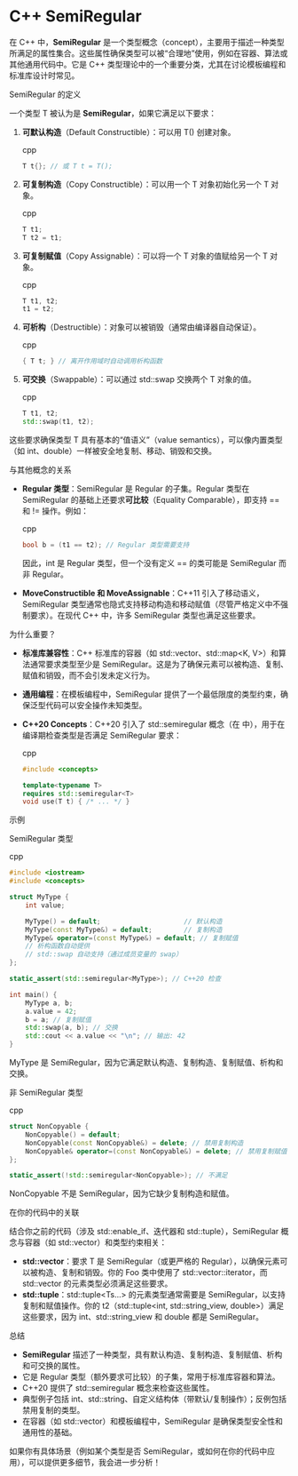 # C++ SemiRegular

在 C++ 中，**SemiRegular** 是一个类型概念（concept），主要用于描述一种类型所满足的属性集合。这些属性确保类型可以被“合理地”使用，例如在容器、算法或其他通用代码中。它是 C++ 类型理论中的一个重要分类，尤其在讨论模板编程和标准库设计时常见。

SemiRegular 的定义

一个类型 T 被认为是 **SemiRegular**，如果它满足以下要求：

1. **可默认构造**（Default Constructible）：可以用 T() 创建对象。

   cpp

   ```cpp
   T t{}; // 或 T t = T();
   ```

2. **可复制构造**（Copy Constructible）：可以用一个 T 对象初始化另一个 T 对象。

   cpp

   ```cpp
   T t1;
   T t2 = t1;
   ```

3. **可复制赋值**（Copy Assignable）：可以将一个 T 对象的值赋给另一个 T 对象。

   cpp

   ```cpp
   T t1, t2;
   t1 = t2;
   ```

4. **可析构**（Destructible）：对象可以被销毁（通常由编译器自动保证）。

   cpp

   ```cpp
   { T t; } // 离开作用域时自动调用析构函数
   ```

5. **可交换**（Swappable）：可以通过 std::swap 交换两个 T 对象的值。

   cpp

   ```cpp
   T t1, t2;
   std::swap(t1, t2);
   ```

这些要求确保类型 T 具有基本的“值语义”（value semantics），可以像内置类型（如 int、double）一样被安全地复制、移动、销毁和交换。

与其他概念的关系

- **Regular 类型**：SemiRegular 是 Regular 的子集。Regular 类型在 SemiRegular 的基础上还要求**可比较**（Equality Comparable），即支持 == 和 != 操作。例如：

  cpp

  ```cpp
  bool b = (t1 == t2); // Regular 类型需要支持
  ```

  因此，int 是 Regular 类型，但一个没有定义 == 的类可能是 SemiRegular 而非 Regular。

- **MoveConstructible 和 MoveAssignable**：C++11 引入了移动语义，SemiRegular 类型通常也隐式支持移动构造和移动赋值（尽管严格定义中不强制要求）。在现代 C++ 中，许多 SemiRegular 类型也满足这些要求。

为什么重要？

- **标准库兼容性**：C++ 标准库的容器（如 std::vector<T>、std::map<K, V>）和算法通常要求类型至少是 SemiRegular。这是为了确保元素可以被构造、复制、赋值和销毁，而不会引发未定义行为。

- **通用编程**：在模板编程中，SemiRegular 提供了一个最低限度的类型约束，确保泛型代码可以安全操作未知类型。

- **C++20 Concepts**：C++20 引入了 std::semiregular 概念（在 <concepts> 中），用于在编译期检查类型是否满足 SemiRegular 要求：

  cpp

  ```cpp
  #include <concepts>
  
  template<typename T>
  requires std::semiregular<T>
  void use(T t) { /* ... */ }
  ```

示例

SemiRegular 类型

cpp

```cpp
#include <iostream>
#include <concepts>

struct MyType {
    int value;

    MyType() = default;                     // 默认构造
    MyType(const MyType&) = default;        // 复制构造
    MyType& operator=(const MyType&) = default; // 复制赋值
    // 析构函数自动提供
    // std::swap 自动支持（通过成员变量的 swap）
};

static_assert(std::semiregular<MyType>); // C++20 检查

int main() {
    MyType a, b;
    a.value = 42;
    b = a; // 复制赋值
    std::swap(a, b); // 交换
    std::cout << a.value << "\n"; // 输出: 42
}
```

MyType 是 SemiRegular，因为它满足默认构造、复制构造、复制赋值、析构和交换。

非 SemiRegular 类型

cpp

```cpp
struct NonCopyable {
    NonCopyable() = default;
    NonCopyable(const NonCopyable&) = delete; // 禁用复制构造
    NonCopyable& operator=(const NonCopyable&) = delete; // 禁用复制赋值
};

static_assert(!std::semiregular<NonCopyable>); // 不满足
```

NonCopyable 不是 SemiRegular，因为它缺少复制构造和赋值。

在你的代码中的关联

结合你之前的代码（涉及 std::enable_if、迭代器和 std::tuple），SemiRegular 概念与容器（如 std::vector）和类型约束相关：

- **std::vector<T>**：要求 T 是 SemiRegular（或更严格的 Regular），以确保元素可以被构造、复制和销毁。你的 Foo 类中使用了 std::vector<T>::iterator，而 std::vector 的元素类型必须满足这些要求。
- **std::tuple**：std::tuple<Ts...> 的元素类型通常需要是 SemiRegular，以支持复制和赋值操作。你的 t2（std::tuple<int, std::string_view, double>）满足这些要求，因为 int、std::string_view 和 double 都是 SemiRegular。

总结

- **SemiRegular** 描述了一种类型，具有默认构造、复制构造、复制赋值、析构和可交换的属性。
- 它是 Regular 类型（额外要求可比较）的子集，常用于标准库容器和算法。
- C++20 提供了 std::semiregular 概念来检查这些属性。
- 典型例子包括 int、std::string、自定义结构体（带默认/复制操作）；反例包括禁用复制的类型。
- 在容器（如 std::vector）和模板编程中，SemiRegular 是确保类型安全性和通用性的基础。

如果你有具体场景（例如某个类型是否 SemiRegular，或如何在你的代码中应用），可以提供更多细节，我会进一步分析！